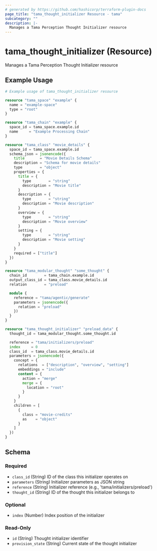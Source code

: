 ```yaml
---
# generated by https://github.com/hashicorp/terraform-plugin-docs
page_title: "tama_thought_initializer Resource - tama"
subcategory: ""
description: |-
  Manages a Tama Perception Thought Initializer resource
---
```


# tama_thought_initializer (Resource)

Manages a Tama Perception Thought Initializer resource

## Example Usage

```terraform
# Example usage of tama_thought_initializer resource

resource "tama_space" "example" {
  name = "example-space"
  type = "root"
}

resource "tama_chain" "example" {
  space_id = tama_space.example.id
  name     = "Example Processing Chain"
}

resource "tama_class" "movie_details" {
  space_id = tama_space.example.id
  schema_json = jsonencode({
    title       = "Movie Details Schema"
    description = "Schema for movie details"
    type        = "object"
    properties = {
      title = {
        type        = "string"
        description = "Movie title"
      }
      description = {
        type        = "string"
        description = "Movie description"
      }
      overview = {
        type        = "string"
        description = "Movie overview"
      }
      setting = {
        type        = "string"
        description = "Movie setting"
      }
    }
    required = ["title"]
  })
}

resource "tama_modular_thought" "some_thought" {
  chain_id        = tama_chain.example.id
  output_class_id = tama_class.movie_details.id
  relation        = "preload"

  module {
    reference = "tama/agentic/generate"
    parameters = jsonencode({
      relation = "preload"
    })
  }
}

resource "tama_thought_initializer" "preload_data" {
  thought_id = tama_modular_thought.some_thought.id

  reference = "tama/initializers/preload"
  index     = 0
  class_id  = tama_class.movie_details.id
  parameters = jsonencode({
    concept = {
      relations  = ["description", "overview", "setting"]
      embeddings = "include"
      content = {
        action = "merge"
        merge = {
          location = "root"
        }
      }
    }
    children = [
      {
        class = "movie-credits"
        as    = "object"
      }
    ]
  })
}
```

<!-- schema generated by tfplugindocs -->
## Schema

### Required

- `class_id` (String) ID of the class this initializer operates on
- `parameters` (String) Initializer parameters as JSON string
- `reference` (String) Initializer reference (e.g., 'tama/initializers/preload')
- `thought_id` (String) ID of the thought this initializer belongs to

### Optional

- `index` (Number) Index position of the initializer

### Read-Only

- `id` (String) Thought initializer identifier
- `provision_state` (String) Current state of the thought initializer
